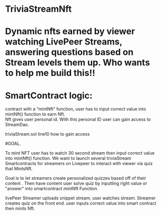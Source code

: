 # TriviaStreamNft
# Dynamic nfts earned by viewer watching LivePeer Streams, answering questions based on Stream levels them up. Who wants to help me build this!!

# SmartContract logic: 
contract with a “mintNft” function, user has to input correct value into mintNft() function to earn Nft.   
Nft gives user personal id. With this personal ID user can gain access to StreamDao.

 triviaStream.sol line10 how to gain access


#GOAL.

To mint NFT user has to watch 30 second stream then input correct value into mintNft() function. We want to launch several triviaStream Smartcontracts for streamers on Livepeer to interact with viewer via quiz that MintsNft.

Goal is to let streamers create personalized quizzes based off of their content . Then have content user solve quiz by inputting right value or "answer" into smartcontract mintNft Function. 

livePeer Streamer uploads snippet stream, user watches stream. Streamer creates quiz on the front end. user inputs correct value into smart contract then mints Nft.


